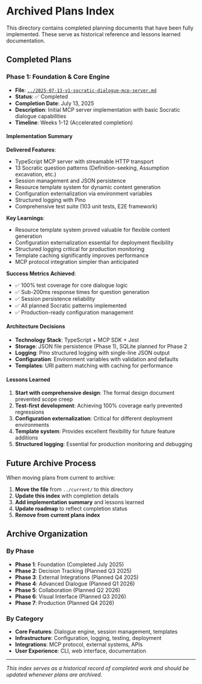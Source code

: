 # Archived Plans Index

This directory contains completed planning documents that have been fully implemented. These serve as historical reference and lessons learned documentation.

## Completed Plans

### Phase 1: Foundation & Core Engine  
- **File**: [`../2025-07-13-v1-socratic-dialogue-mcp-server.md`](../2025-07-13-v1-socratic-dialogue-mcp-server.md)
- **Status**: ✅ Completed  
- **Completion Date**: July 13, 2025
- **Description**: Initial MCP server implementation with basic Socratic dialogue capabilities
- **Timeline**: Weeks 1-12 (Accelerated completion)

#### Implementation Summary
**Delivered Features**:
- TypeScript MCP server with streamable HTTP transport
- 13 Socratic question patterns (Definition-seeking, Assumption excavation, etc.)
- Session management and JSON persistence  
- Resource template system for dynamic content generation
- Configuration externalization via environment variables
- Structured logging with Pino
- Comprehensive test suite (103 unit tests, E2E framework)

**Key Learnings**:
- Resource template system proved valuable for flexible content generation
- Configuration externalization essential for deployment flexibility  
- Structured logging critical for production monitoring
- Template caching significantly improves performance
- MCP protocol integration simpler than anticipated

**Success Metrics Achieved**:
- ✅ 100% test coverage for core dialogue logic
- ✅ Sub-200ms response times for question generation
- ✅ Session persistence reliability
- ✅ All planned Socratic patterns implemented
- ✅ Production-ready configuration management

#### Architecture Decisions
- **Technology Stack**: TypeScript + MCP SDK + Jest
- **Storage**: JSON file persistence (Phase 1), SQLite planned for Phase 2
- **Logging**: Pino structured logging with single-line JSON output
- **Configuration**: Environment variables with validation and defaults
- **Templates**: URI pattern matching with caching for performance

#### Lessons Learned
1. **Start with comprehensive design**: The formal design document prevented scope creep
2. **Test-first development**: Achieving 100% coverage early prevented regressions
3. **Configuration externalization**: Critical for different deployment environments
4. **Template system**: Provides excellent flexibility for future feature additions
5. **Structured logging**: Essential for production monitoring and debugging

## Future Archive Process

When moving plans from current to archive:

1. **Move the file** from `../current/` to this directory
2. **Update this index** with completion details
3. **Add implementation summary** and lessons learned
4. **Update roadmap** to reflect completion status
5. **Remove from current plans index**

## Archive Organization

### By Phase
- **Phase 1**: Foundation (Completed July 2025)
- **Phase 2**: Decision Tracking (Planned Q3 2025)
- **Phase 3**: External Integrations (Planned Q4 2025)
- **Phase 4**: Advanced Dialogue (Planned Q1 2026)
- **Phase 5**: Collaboration (Planned Q2 2026)
- **Phase 6**: Visual Interface (Planned Q3 2026)
- **Phase 7**: Production (Planned Q4 2026)

### By Category
- **Core Features**: Dialogue engine, session management, templates
- **Infrastructure**: Configuration, logging, testing, deployment
- **Integrations**: MCP protocol, external systems, APIs
- **User Experience**: CLI, web interface, documentation

---

*This index serves as a historical record of completed work and should be updated whenever plans are archived.*